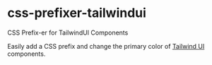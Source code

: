 # css-prefixer-tailwindui
CSS Prefix-er for TailwindUI Components

Easily add a CSS prefix and change the primary color of [Tailwind UI](https://www.tailwindui.com/) components. 
